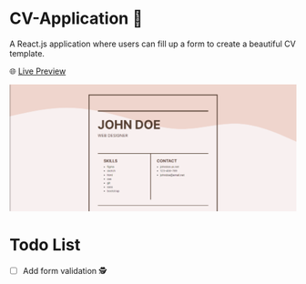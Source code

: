 # CV-Application 📄
A React.js application where users can fill up a form to create a beautiful CV template.

🌐 [Live Preview](https://kenua.github.io/cv-application/)

[![Screenshot](./screenshot.png)](https://kenua.github.io/cv-application/)

# Todo List
- [ ] Add form validation 🕵️